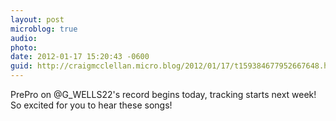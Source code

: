 ```yaml
---
layout: post
microblog: true
audio: 
photo: 
date: 2012-01-17 15:20:43 -0600
guid: http://craigmcclellan.micro.blog/2012/01/17/t159384677952667648.html
---
```

PrePro on @G_WELLS22's record begins today, tracking starts next week! So excited for you to hear these songs!
